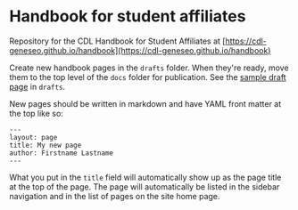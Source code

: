 # Handbook for student affiliates

Repository for the CDL Handbook for Student Affiliates at [https://cdl-geneseo.github.io/handbook](https://cdl-geneseo.github.io/handbook)

Create new handbook pages in the `drafts` folder. When they're ready, move them to the top level of the `docs` folder for publication. See the [sample draft page](drafts/sampledraft.md) in `drafts`.

New pages should be written in markdown and have YAML front matter at the top like so:

```
---
layout: page
title: My new page
author: Firstname Lastname
---
```

What you put in the `title` field will automatically show up as the page title at the top of the page. The page will automatically be listed in the sidebar navigation and in the list of pages on the site home page.

